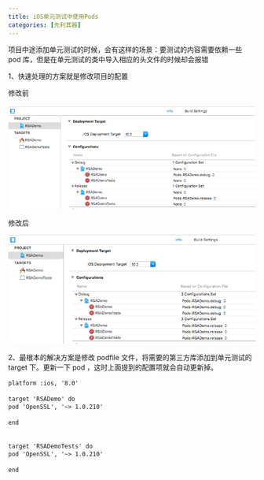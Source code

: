 ```yaml
---
title: iOS单元测试中使用Pods
categories: [先利其器]
---
```


项目中途添加单元测试的时候，会有这样的场景：要测试的内容需要依赖一些 pod 库，但是在单元测试的类中导入相应的头文件的时候却会报错

1、快速处理的方案就是修改项目的配置

修改前

![](https://raw.githubusercontent.com/DullDevil/pics/master/podfortest/podfortest-1.png)

修改后

![](https://raw.githubusercontent.com/DullDevil/pics/master/podfortest/podfortest-2.png)



2、最根本的解决方案是修改 podfile 文件，将需要的第三方库添加到单元测试的 target 下。更新一下 pod ，这时上面提到的配置项就会自动更新掉。

```
platform :ios, '8.0'

target 'RSADemo' do
pod 'OpenSSL', '~> 1.0.210'

end


target 'RSADemoTests' do
pod 'OpenSSL', '~> 1.0.210'

end
```
